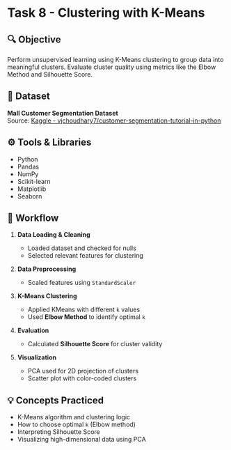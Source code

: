 # Task 8 - Clustering with K-Means

## 🔍 Objective
Perform unsupervised learning using K-Means clustering to group data into meaningful clusters. Evaluate cluster quality using metrics like the Elbow Method and Silhouette Score.

## 📁 Dataset
**Mall Customer Segmentation Dataset**  
Source: [Kaggle - vjchoudhary7/customer-segmentation-tutorial-in-python](https://www.kaggle.com/datasets/vjchoudhary7/customer-segmentation-tutorial-in-python)

## ⚙️ Tools & Libraries
- Python
- Pandas
- NumPy
- Scikit-learn
- Matplotlib
- Seaborn

## 📌 Workflow
1. **Data Loading & Cleaning**
   - Loaded dataset and checked for nulls
   - Selected relevant features for clustering

2. **Data Preprocessing**
   - Scaled features using `StandardScaler`

3. **K-Means Clustering**
   - Applied KMeans with different `k` values
   - Used **Elbow Method** to identify optimal `k`

4. **Evaluation**
   - Calculated **Silhouette Score** for cluster validity

5. **Visualization**
   - PCA used for 2D projection of clusters
   - Scatter plot with color-coded clusters

## 💡 Concepts Practiced
- K-Means algorithm and clustering logic
- How to choose optimal `k` (Elbow method)
- Interpreting Silhouette Score
- Visualizing high-dimensional data using PCA
